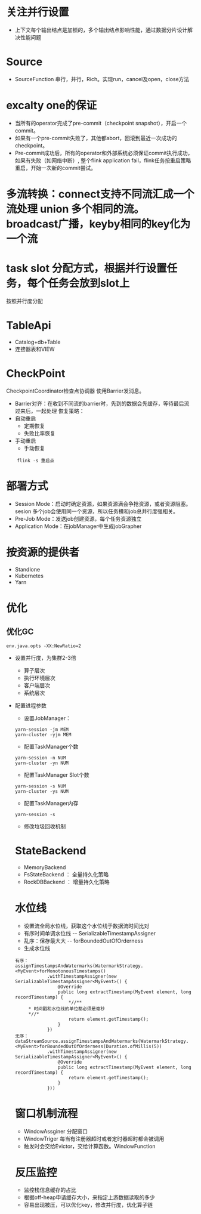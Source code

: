 # 关注并行设置
+ 上下文每个输出结点是加锁的，多个输出结点影响性能，通过数据分片设计解决性能问题
# Source
+ SourceFunction 串行，并行，Rich。实现run，cancel及open，close方法
# excalty one的保证
+ 当所有的operator完成了pre-commit（checkpoint snapshot），开启一个commit。
+ 如果有一个pre-commit失败了，其他都abort，回滚到最近一次成功的checkpoint。
+ Pre-commit成功后，所有的operator和外部系统必须保证commit执行成功，如果有失败（如网络中断）, 整个flink application fail，flink任务按重启策略重启，开始一次新的commit尝试。
# 多流转换：connect支持不同流汇成一个流处理 union 多个相同的流。broadcast广播，keyby相同的key化为一个流
# task slot 分配方式，根据并行设置任务，每个任务会放到slot上
按照并行度分配
# TableApi
+ Catalog+db+Table
+ 连接器表和VIEW
# CheckPoint
CheckpointCoordinator检查点协调器 使用Barrier发消息。
+ Barrier对齐：在收到不同流的barrier时，先到的数据会先缓存，等待最后流过来后，一起处理
恢复策略：
+ 自动重启
    + 定期恢复
    + 失败比率恢复
+ 手动重启
    + 手动恢复
```
    flink -s 重启点
```
# 部署方式
+ Session Mode：启动时确定资源，如果资源满会争抢资源，或者资源阻塞。sesion 多个job会使用同一个资源，所以任务槽和job总并行度强相关。
+ Pre-Job Mode：发送job创建资源，每个任务资源独立
+ Application Mode：在jobManager中生成jobGrapher

# 按资源的提供者
+ Standlone
+ Kubernetes
+ Yarn

# 优化
## 优化GC
```
env.java.opts -XX:NewRatio=2
```
+ 设置并行度，为集群2-3倍
    + 算子层次
    + 执行环境层次
    + 客户端层次
    + 系统层次
+ 配置进程参数
    + 设置JobManager：
    ```
    yarn-session -jm MEM
    yarn-cluster -yjm MEM
    ```
    + 配置TaskManager个数
    ```
    yarn-session -n NUM
    yarn-cluster -yn NUM
    ```
    + 配置TaskManager Slot个数
    ```
    yarn-session -s NUM
    yarn-cluster -ys NUM
    ```
    + 配置TaskManager内存
    ```
    yarn-session -s 
    ```
    + 修改垃圾回收机制

    # StateBackend
    + MemoryBackend
    + FsStateBackend ： 全量持久化策略
    + RockDBBackend ： 增量持久化策略
    # 水位线
    + 设置流全局水位线，获取这个水位线于数据流时间比对
    + 有序时间单调水位线 -- SerializableTimestampAssigner
    + 乱序：保存最大大 -- forBoundedOutOfOrderness
    + 生成水位线
    ```
    有序：
    assignTimestampsAndWatermarks(WatermarkStrategy.<MyEvent>forMonotonousTimestamps()
                .withTimestampAssigner(new SerializableTimestampAssigner<MyEvent>() {
                    @Override
                    public long extractTimestamp(MyEvent element, long recordTimestamp) {
                        *//**
         * 时间戳和水位线的单位都必须是毫秒
         *//*
                        return element.getTimestamp();
                    }
                })
    无序：
    dataStreamSource.assignTimestampsAndWatermarks(WatermarkStrategy.<MyEvent>forBoundedOutOfOrderness(Duration.ofMillis(5))
                .withTimestampAssigner(new SerializableTimestampAssigner<MyEvent>() {
                    @Override
                    public long extractTimestamp(MyEvent element, long recordTimestamp) {
                        return element.getTimestamp();
                    }
                }))
    ```
    # 窗口机制流程
    + WindowAssginer 分配窗口
    + WindowTriger 每当有注册器超时或者定时器超时都会被调用
    + 触发时会交给Evictor，交给计算函数。WindowFunction
    # 反压监控
    + 监控栈信息缓存的占比
    + 根据off-heap申请缓存大小，来指定上游数据读取的多少
    + 容易出现被压，可以优化key，修改并行度，优化算子链